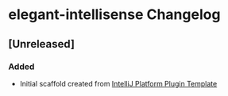 <!-- Keep a Changelog guide -> https://keepachangelog.com -->

# elegant-intellisense Changelog

## [Unreleased]
### Added
- Initial scaffold created from [IntelliJ Platform Plugin Template](https://github.com/JetBrains/intellij-platform-plugin-template)
